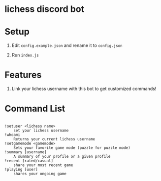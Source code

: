 # lichess discord bot

# Setup

1. Edit `config.example.json` and rename it to `config.json`

2. Run `index.js`

# Features

1. Link your lichess username with this bot to get customized commands!

# Command List
```

!setuser <lichess name>
    set your lichess username
!whoami
    Returns your current lichess username
!setgamemode <gamemode>
    Sets your favorite game mode (puzzle for puzzle mode)
!summary [username]
    A summary of your profile or a given profile
!recent [rated/casual]
    share your most recent game
!playing [user]
    shares your ongoing game

```
